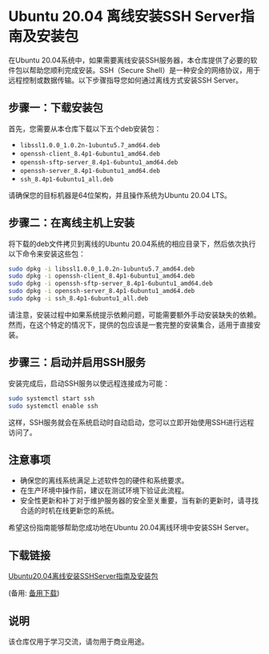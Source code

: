 # Ubuntu 20.04 离线安装SSH Server指南及安装包

在Ubuntu 20.04系统中，如果需要离线安装SSH服务器，本仓库提供了必要的软件包以帮助您顺利完成安装。SSH（Secure Shell）是一种安全的网络协议，用于远程控制或数据传输。以下步骤指导您如何通过离线方式安装SSH Server。

## 步骤一：下载安装包

首先，您需要从本仓库下载以下五个deb安装包：
- `libssl1.0.0_1.0.2n-1ubuntu5.7_amd64.deb`
- `openssh-client_8.4p1-6ubuntu1_amd64.deb`
- `openssh-sftp-server_8.4p1-6ubuntu1_amd64.deb`
- `openssh-server_8.4p1-6ubuntu1_amd64.deb`
- `ssh_8.4p1-6ubuntu1_all.deb`

请确保您的目标机器是64位架构，并且操作系统为Ubuntu 20.04 LTS。

## 步骤二：在离线主机上安装

将下载的deb文件拷贝到离线的Ubuntu 20.04系统的相应目录下，然后依次执行以下命令来安装这些包：

```bash
sudo dpkg -i libssl1.0.0_1.0.2n-1ubuntu5.7_amd64.deb
sudo dpkg -i openssh-client_8.4p1-6ubuntu1_amd64.deb
sudo dpkg -i openssh-sftp-server_8.4p1-6ubuntu1_amd64.deb
sudo dpkg -i openssh-server_8.4p1-6ubuntu1_amd64.deb
sudo dpkg -i ssh_8.4p1-6ubuntu1_all.deb
```

请注意，安装过程中如果系统提示依赖问题，可能需要额外手动安装缺失的依赖。然而，在这个特定的情况下，提供的包应该是一套完整的安装集合，适用于直接安装。

## 步骤三：启动并启用SSH服务

安装完成后，启动SSH服务以使远程连接成为可能：

```bash
sudo systemctl start ssh
sudo systemctl enable ssh
```

这样，SSH服务就会在系统启动时自动启动，您可以立即开始使用SSH进行远程访问了。

## 注意事项

- 确保您的离线系统满足上述软件包的硬件和系统要求。
- 在生产环境中操作前，建议在测试环境下验证此流程。
- 安全性更新和补丁对于维护服务器的安全至关重要，当有新的更新时，请寻找合适的时机在线更新您的系统。

希望这份指南能够帮助您成功地在Ubuntu 20.04离线环境中安装SSH Server。

## 下载链接
[Ubuntu20.04离线安装SSHServer指南及安装包](https://pan.quark.cn/s/55cd62e735a2) 

(备用: [备用下载](https://pan.baidu.com/s/1LzDByELxjisbvEXX14tTXA?pwd=1234))

## 说明

该仓库仅用于学习交流，请勿用于商业用途。
